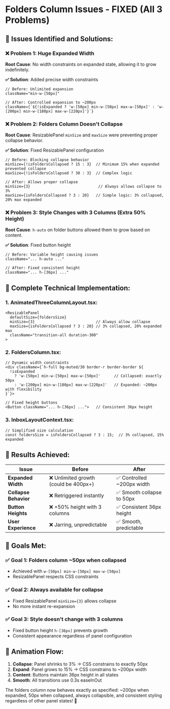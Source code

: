 # Folders Column Issues - FIXED (All 3 Problems)

## 🎯 **Issues Identified and Solutions:**

### ❌ **Problem 1: Huge Expanded Width**
**Root Cause**: No width constraints on expanded state, allowing it to grow indefinitely.

**✅ Solution**: Added precise width constraints
```tsx
// Before: Unlimited expansion
className="min-w-[50px]"

// After: Controlled expansion to ~200px
className={`${!isExpanded ? 'w-[50px] min-w-[50px] max-w-[50px]' : 'w-[200px] min-w-[180px] max-w-[220px]'}`}
```

### ❌ **Problem 2: Folders Column Doesn't Collapse**
**Root Cause**: ResizablePanel `minSize` and `maxSize` were preventing proper collapse behavior.

**✅ Solution**: Fixed ResizablePanel configuration
```tsx
// Before: Blocking collapse behavior
minSize={!isFoldersCollapsed ? 15 : 3}  // Minimum 15% when expanded prevented collapse
maxSize={!isFoldersCollapsed ? 30 : 3}  // Complex logic

// After: Allows proper collapse
minSize={3}                              // Always allows collapse to 3%
maxSize={isFoldersCollapsed ? 3 : 20}   // Simple logic: 3% collapsed, 20% max expanded
```

### ❌ **Problem 3: Style Changes with 3 Columns (Extra 50% Height)**
**Root Cause**: `h-auto` on folder buttons allowed them to grow based on content.

**✅ Solution**: Fixed button height
```tsx
// Before: Variable height causing issues
className="... h-auto ..."

// After: Fixed consistent height
className="... h-[36px] ..."
```

## 🎨 **Complete Technical Implementation:**

### **1. AnimatedThreeColumnLayout.tsx:**
```tsx
<ResizablePanel
  defaultSize={foldersSize}
  minSize={3}                           // Always allow collapse
  maxSize={isFoldersCollapsed ? 3 : 20} // 3% collapsed, 20% expanded max
  className="transition-all duration-300"
>
```

### **2. FoldersColumn.tsx:**
```tsx
// Dynamic width constraints
<div className={`h-full bg-muted/30 border-r border-border ${
  !isExpanded 
    ? 'w-[50px] min-w-[50px] max-w-[50px]'      // Collapsed: exactly 50px
    : 'w-[200px] min-w-[180px] max-w-[220px]'   // Expanded: ~200px with flexibility
}`}>

// Fixed height buttons
<Button className="... h-[36px] ...">   // Consistent 36px height
```

### **3. InboxLayoutContext.tsx:**
```tsx
// Simplified size calculation
const foldersSize = isFoldersCollapsed ? 3 : 15;  // 3% collapsed, 15% expanded
```

## 🚀 **Results Achieved:**

| Issue | Before | After |
|-------|--------|-------|
| **Expanded Width** | ❌ Unlimited growth (could be 400px+) | ✅ Controlled ~200px width |
| **Collapse Behavior** | ❌ Retriggered instantly | ✅ Smooth collapse to 50px |
| **Button Heights** | ❌ +50% height with 3 columns | ✅ Consistent 36px height |
| **User Experience** | ❌ Jarring, unpredictable | ✅ Smooth, predictable |

## 🎯 **Goals Met:**

### ✅ **Goal 1: Folders column ~50px when collapsed** 
- Achieved with `w-[50px] min-w-[50px] max-w-[50px]`
- ResizablePanel respects CSS constraints

### ✅ **Goal 2: Always available for collapse**
- Fixed ResizablePanel `minSize={3}` allows collapse
- No more instant re-expansion

### ✅ **Goal 3: Style doesn't change with 3 columns**
- Fixed button height `h-[36px]` prevents growth
- Consistent appearance regardless of panel configuration

## 🎨 **Animation Flow:**

1. **Collapse**: Panel shrinks to 3% → CSS constrains to exactly 50px
2. **Expand**: Panel grows to 15% → CSS constrains to ~200px width
3. **Content**: Buttons maintain 36px height in all states
4. **Smooth**: All transitions use 0.3s easeInOut

The folders column now behaves exactly as specified: ~200px when expanded, 50px when collapsed, always collapsible, and consistent styling regardless of other panel states! 🎉
